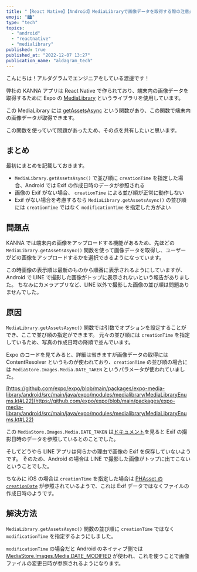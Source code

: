 ```yaml
---
title: "【React Native】【Android】MediaLibraryで画像データを取得する際の注意点"
emoji: "🏙️"
type: "tech"
topics:
  - "android"
  - "reactnative"
  - "medialibrary"
published: true
published_at: "2022-12-07 13:27"
publication_name: "aldagram_tech"
---
```


こんにちは！アルダグラムでエンジニアをしている渡邊です！

弊社の KANNA アプリは React Native で作られており、端末内の画像データを取得するために Expo の [MediaLibrary](https://docs.expo.dev/versions/latest/sdk/media-library/) というライブラリを使用しています。

この MediaLibrary には [getAssetsAsync](https://docs.expo.dev/versions/latest/sdk/media-library/#medialibrarygetassetsasyncassetsoptions) という関数があり、この関数で端末内の画像データが取得できます。

この関数を使っていて問題があったため、その点を共有したいと思います。

## まとめ

最初にまとめを記載しておきます。

- `MediaLibrary.getAssetsAsync()` で並び順に `creationTime` を指定した場合、Android では Exif の作成日時のデータが参照される
- 画像の Exif がない場合、 `creationTime` による並び順が正常に動作しない
- Exif がない場合を考慮するなら `MediaLibrary.getAssetsAsync()` の並び順には `creationTime` ではなく `modificationTime` を指定した方がよい

## 問題点

KANNA では端末内の画像をアップロードする機能があるため、先ほどの `MediaLibrary.getAssetsAsync()` 関数を使って画像データを取得し、ユーザーがどの画像をアップロードするかを選択できるようになっています。

この時画像の表示順は最新のものから順番に表示されるようにしていますが、Android で LINE で撮影した画像がトップに表示されないという報告がありました。
ちなみにカメラアプリなど、LINE 以外で撮影した画像の並び順は問題ありませんでした。

## 原因

`MediaLibrary.getAssetsAsync()` 関数では引数でオプションを設定することができ、ここで並び順の指定ができます。 元々の並び順には `creationTime` を指定しているため、写真の作成日時の降順で並んでいます。

Expo のコードを見てみると、詳細は省きますが画像データの取得には ContentResolver というものが使われており、`creationTime` の並び順の場合には `MediaStore.Images.Media.DATE_TAKEN` というパラメータが使われていました。

[https://github.com/expo/expo/blob/main/packages/expo-media-library/android/src/main/java/expo/modules/medialibrary/MediaLibraryEnums.kt#L22](https://github.com/expo/expo/blob/main/packages/expo-media-library/android/src/main/java/expo/modules/medialibrary/MediaLibraryEnums.kt#L22)

この `MediaStore.Images.Media.DATE_TAKEN` は[ドキュメント](https://developer.android.com/reference/android/provider/MediaStore.MediaColumns#DATE_TAKEN)を見ると Exif の撮影日時のデータを参照しているとのことでした。

そしてどうやら LINE アプリは何らかの理由で画像の Exif を保存していないようです。 そのため、Android の場合は LINE で撮影した画像がトップに出てこないということでした。

ちなみに iOS の場合は `creationTime` を指定した場合は [PHAsset の `creationDate`](https://developer.apple.com/documentation/photokit/phasset/1624776-creationdate) が参照されているようで、これは Exif データではなくファイルの作成日時のようです。

## 解決方法

`MediaLibrary.getAssetsAsync()` 関数の並び順に `creationTime` ではなく `modificationTime` を指定するようにしました。

`modificationTime` の場合だと Android のネイティブ側では [MediaStore.Images.Media.DATE_MODIFIED](https://developer.android.com/reference/android/provider/MediaStore.MediaColumns#DATE_MODIFIED) が使われ、これを使うことで画像ファイルの変更日時が参照されるようになります。